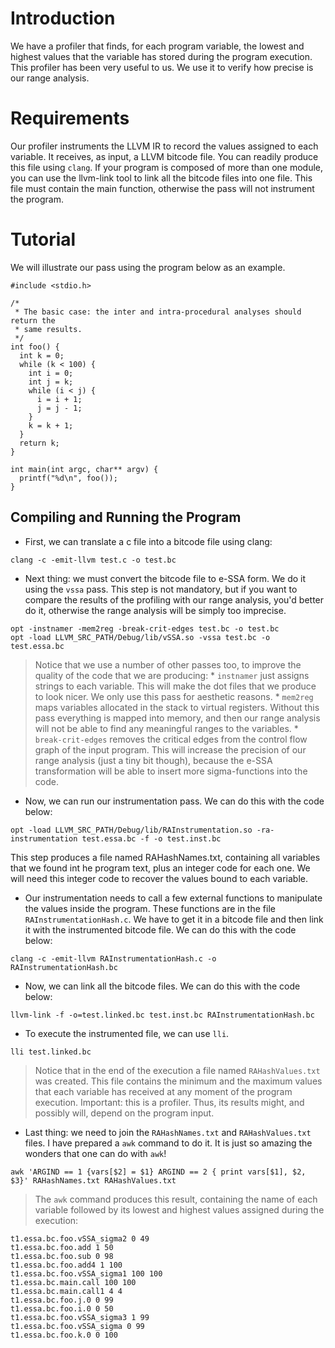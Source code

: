 # Introduction #

We have a profiler that finds, for each program variable, the lowest and highest values that the variable has stored during the program execution. This profiler has been very useful to us. We use it to verify how precise is our range analysis.

# Requirements #

Our profiler instruments the LLVM IR to record the values assigned to each variable. It receives, as input, a LLVM bitcode file. You can readily produce this file using `clang`. If your program is composed of more than one module, you can use the llvm-link tool to link all the bitcode files into one file. This file must contain the main function, otherwise the pass will not instrument the program.

# Tutorial #

We will illustrate our pass using the program below as an example.

```
#include <stdio.h>

/*
 * The basic case: the inter and intra-procedural analyses should return the
 * same results.
 */
int foo() {
  int k = 0;
  while (k < 100) {
    int i = 0;
    int j = k;
    while (i < j) {
      i = i + 1;
      j = j - 1;
    }
    k = k + 1;
  }
  return k;
}

int main(int argc, char** argv) {
  printf("%d\n", foo());
}
```


## Compiling and Running the Program ##

  * First, we can translate a c file into a bitcode file using clang:
```
clang -c -emit-llvm test.c -o test.bc
```
  * Next thing: we must convert the bitcode file to e-SSA form. We do it using the `vssa` pass. This step is not mandatory, but if you want to compare the results of the profiling with our range analysis, you'd better do it, otherwise the range analysis will be simply too imprecise.
```
opt -instnamer -mem2reg -break-crit-edges test.bc -o test.bc
opt -load LLVM_SRC_PATH/Debug/lib/vSSA.so -vssa test.bc -o test.essa.bc
```
> Notice that we use a number of other passes too, to improve the quality of the code that we are producing:
    * `instnamer` just assigns strings to each variable. This will make the dot files that we produce to look nicer. We only use this pass for aesthetic reasons.
    * `mem2reg` maps variables allocated in the stack to virtual registers. Without this pass everything is mapped into memory, and then our range analysis will not be able to find any meaningful ranges to the variables.
    * `break-crit-edges` removes the critical edges from the control flow graph of the input program. This will increase the precision of our range analysis (just a tiny bit though), because the e-SSA transformation will be able to insert more sigma-functions into the code.

  * Now, we can run our instrumentation pass. We can do this with the code below:
```
opt -load LLVM_SRC_PATH/Debug/lib/RAInstrumentation.so -ra-instrumentation test.essa.bc -f -o test.inst.bc
```
This step produces a file named RAHashNames.txt, containing all variables that we found int he program text, plus an integer code for each one. We will need this integer code to recover the values bound to each variable.

  * Our instrumentation needs to call a few external functions to manipulate the values inside the program. These functions are in the file `RAInstrumentationHash.c`. We have to get it in a bitcode file and then link it with the instrumented bitcode file.  We can do this with the code below:
```
clang -c -emit-llvm RAInstrumentationHash.c -o RAInstrumentationHash.bc
```

  * Now, we can link all the bitcode files. We can do this with the code below:
```
llvm-link -f -o=test.linked.bc test.inst.bc RAInstrumentationHash.bc 
```

  * To execute the instrumented file, we can use `lli`.
```
lli test.linked.bc
```
> Notice that in the end of the execution a file named `RAHashValues.txt` was created. This file contains the minimum and the maximum values that each variable has received at any moment of the program execution. Important: this is a profiler. Thus, its results might, and possibly will, depend on the program input.

  * Last thing: we need to join the `RAHashNames.txt` and `RAHashValues.txt` files. I have prepared a `awk` command to do it. It is just so amazing the wonders that one can do with `awk`!
```
awk 'ARGIND == 1 {vars[$2] = $1} ARGIND == 2 { print vars[$1], $2, $3}' RAHashNames.txt RAHashValues.txt
```

> The `awk` command produces this result, containing the name of each variable followed by its lowest and highest values assigned during the execution:
```
t1.essa.bc.foo.vSSA_sigma2 0 49
t1.essa.bc.foo.add 1 50
t1.essa.bc.foo.sub 0 98
t1.essa.bc.foo.add4 1 100
t1.essa.bc.foo.vSSA_sigma1 100 100
t1.essa.bc.main.call 100 100
t1.essa.bc.main.call1 4 4
t1.essa.bc.foo.j.0 0 99
t1.essa.bc.foo.i.0 0 50
t1.essa.bc.foo.vSSA_sigma3 1 99
t1.essa.bc.foo.vSSA_sigma 0 99
t1.essa.bc.foo.k.0 0 100
```